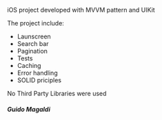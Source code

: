 iOS project developed with MVVM pattern and UIKit

The project include:

* Launscreen
* Search bar
* Pagination
* Tests
* Caching
* Error handling
* SOLID priciples

No Third Party Libraries were used

##### Guido Magaldi
